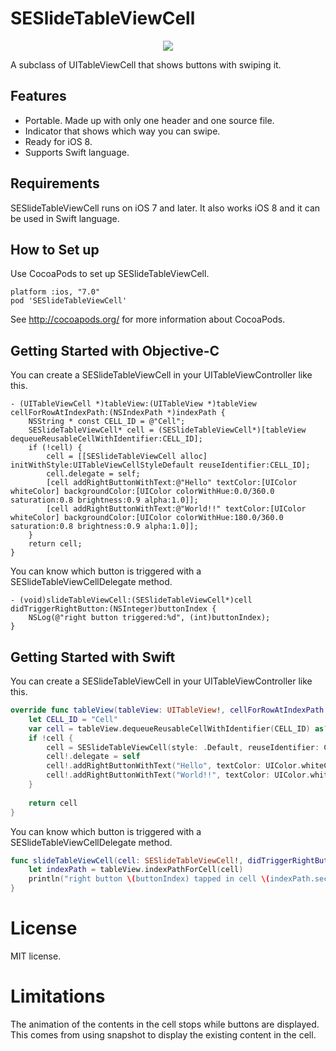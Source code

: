 SESlideTableViewCell
====================

<p align="center"><img src="http://i.imgur.com/395rqmq.gif"/></p>

A subclass of UITableViewCell that shows buttons with swiping it.

## Features
* Portable. Made up with only one header and one source file.
* Indicator that shows which way you can swipe.
* Ready for iOS 8.
* Supports Swift language.

## Requirements

SESlideTableViewCell runs on iOS 7 and later.
It also works iOS 8 and it can be used in Swift language.

## How to Set up

Use CocoaPods to set up SESlideTableViewCell.
```
platform :ios, "7.0"
pod 'SESlideTableViewCell'
```

See http://cocoapods.org/ for more information about CocoaPods.

## Getting Started with Objective-C

You can create a SESlideTableViewCell in your UITableViewController like this.
```objc
- (UITableViewCell *)tableView:(UITableView *)tableView cellForRowAtIndexPath:(NSIndexPath *)indexPath {
	NSString * const CELL_ID = @"Cell";
	SESlideTableViewCell* cell = (SESlideTableViewCell*)[tableView dequeueReusableCellWithIdentifier:CELL_ID];
	if (!cell) {
		cell = [[SESlideTableViewCell alloc] initWithStyle:UITableViewCellStyleDefault reuseIdentifier:CELL_ID];
		cell.delegate = self;
		[cell addRightButtonWithText:@"Hello" textColor:[UIColor whiteColor] backgroundColor:[UIColor colorWithHue:0.0/360.0 saturation:0.8 brightness:0.9 alpha:1.0]];
		[cell addRightButtonWithText:@"World!!" textColor:[UIColor whiteColor] backgroundColor:[UIColor colorWithHue:180.0/360.0 saturation:0.8 brightness:0.9 alpha:1.0]];
	}
	return cell;
}
```

You can know which button is triggered with a SESlideTableViewCellDelegate method.
```objc
- (void)slideTableViewCell:(SESlideTableViewCell*)cell didTriggerRightButton:(NSInteger)buttonIndex {
	NSLog(@"right button triggered:%d", (int)buttonIndex);
}
```
## Getting Started with Swift

You can create a SESlideTableViewCell in your UITableViewController like this.
```swift
override func tableView(tableView: UITableView!, cellForRowAtIndexPath indexPath: NSIndexPath!) -> UITableViewCell? {
	let CELL_ID = "Cell"
	var cell = tableView.dequeueReusableCellWithIdentifier(CELL_ID) as? SESlideTableViewCell
	if !cell {
		cell = SESlideTableViewCell(style: .Default, reuseIdentifier: CELL_ID)
		cell!.delegate = self
		cell!.addRightButtonWithText("Hello", textColor: UIColor.whiteColor(), backgroundColor: UIColor(hue: 0.0/360.0, saturation: 0.8, brightness: 0.9, alpha: 1.0))
		cell!.addRightButtonWithText("World!!", textColor: UIColor.whiteColor(), backgroundColor: UIColor(hue: 180.0/360.0, saturation: 0.8, brightness: 0.9, alpha: 1.0))
	}
	
    return cell
}
```
You can know which button is triggered with a SESlideTableViewCellDelegate method.
```swift
func slideTableViewCell(cell: SESlideTableViewCell!, didTriggerRightButton buttonIndex: NSInteger) {
	let indexPath = tableView.indexPathForCell(cell)
	println("right button \(buttonIndex) tapped in cell \(indexPath.section) - \(indexPath.row)")
}
```

# License

MIT license.

# Limitations

The animation of the contents in the cell stops while buttons are displayed.
This comes from using snapshot to display the existing content in the cell.

